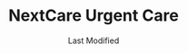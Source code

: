 ---
layout: location-page
date: Last Modified
description: "Local COVID-19 testing is available at NextCare Urgent Care in Tucson, Arizona, USA."
permalink: "locations/arizona/tucson/nextcare-urgent-care-12/"
tags:
  - locations
  - arizona
title: NextCare Urgent Care
uniqueName: nextcare-urgent-care-12
state: Arizona
stateAbbr: AZ
hood: "Tucson"
address: "4280 N Oracle Rd"
city: "Tucson"
zip: "85705"
zipsNearby: "85601 85602 85123 85130 85194 85128 85652 85609 85131 85132 85614 85622 85135 85616 85137 85618 85653 85658 85619 85621 85628 85648 85623 85624 85141 85627 85145 85654 85629 85630 85631 85633 85634 85611 85637 85639 85701 85702 85703 85704 85705 85706 85707 85708 85709 85710 85711 85712 85713 85714 85715 85716 85717 85718 85719 85720 85721 85722 85723 85724 85725 85726 85728 85730 85731 85732 85733 85734 85735 85736 85737 85738 85739 85740 85741 85742 85743 85744 85745 85746 85747 85748 85749 85750 85751 85752 85754 85755 85756 85757 85775 85640 85645 85646 85641 85191 85192 85222 85223 85228 85230 85231 85232 85235 85237 85241 85245 85279 85291 85292 85293 85294 85777" 
mapUrl: "http://maps.apple.com/?q=NextCare+Urgent+Care&address=4280+N+Oracle+Rd,Tucson,Arizona,85705"
locationType: Drive-thru
phone: "520-887-0095"
website: "https://nextcare.com/curbside/"
onlineBooking: true
closed: undefined
closedUpdate: May 25th, 2020
notes: "For individuals with symptoms."
days: Everyday
hours: 8AM-Noon
ctaMessage: Schedule a test
ctaUrl: "https://nextcare.com/curbside/"
---
